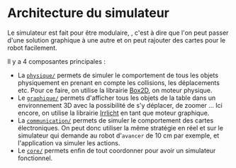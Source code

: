 # Architecture du simulateur

Le simulateur est fait pour être modulaire, , c'est à dire que l'on peut passer d'une solution graphique à une autre et on peut rajouter des cartes pour le robot facilement.

Il y a 4 composantes principales :
* La  [```physique/```](https://github.com/ClubRobotInsat/info/tree/develop/src/simulateur/physique/) permets de simuler le comportement de tous les objets physiquement en prenant en compte les collisions, les déplacements etc. Pour ce faire, on utilise la librairie [Box2D](http://box2d.org/), on moteur physique.
* Le  [```graphique/```](https://github.com/ClubRobotInsat/info/tree/develop/src/simulateur/graphique/) permets d'afficher tous les objets de la table dans un environnement 3D avec la possibilité de s'y déplacer, de zoomer ... Ici encore, on utilise la librairie [Irrlicht](http://irrlicht.sourceforge.net/) en tant que moteur graphique.
* La [```communication/```](https://github.com/ClubRobotInsat/info/tree/develop/src/simulateur/communication/) permets de simuler le comportement des cartes électroniques. On peut donc utiliser la même stratégie en réel et sur le simulateur qui demande au robot d'`avancer` de 10 cm par exemple, et l'application va simuler les actions.
* Le [```core/```](https://github.com/ClubRobotInsat/info/tree/develop/src/simulateur/core/) permets enfin de tout coordonner pour avoir un simulateur fonctionnel.
